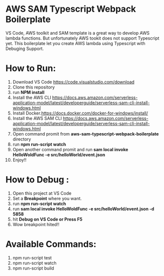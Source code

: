 # AWS SAM Typescript Webpack Boilerplate
VS Code, AWS toolkit and SAM template is a great way to develop AWS lambda functions. But unfortunately AWS tookit does not support Typescript yet. This boilerplate let you create AWS lambda using Typescript with Debuging Support.

# How to Run:
1. Download VS Code https://code.visualstudio.com/download
2. Clone this repository
3. run **NPM install**
4. Install the AWS CLI https://docs.aws.amazon.com/serverless-application-model/latest/developerguide/serverless-sam-cli-install-windows.html
5. Install Docker.https://docs.docker.com/docker-for-windows/install/
6.  Install the AWS SAM CLI https://docs.aws.amazon.com/serverless-application-model/latest/developerguide/serverless-sam-cli-install-windows.html
7. Open command promit from **aws-sam-typescript-webpack-boilerplate** directory 
8. run **npm run-script watch**
9. Open another command promit and run **sam local invoke HelloWoldFunc -e src/helloWorld/event.json**
10. Enjoy!!

# How to Debug :
1. Open this project at VS Code
2. Set a **Breakpoint** where you want.
3. run **npm run-script watch**
4. run **sam local invoke HelloWoldFunc -e src/helloWorld/event.json -d 5858**
5. hit **Debug on VS Code or Press F5**
6. Wow breakpoint hited!!

# Available Commands:
1. npm run-script test
2. npm run-script watch
3. npm run-script build

